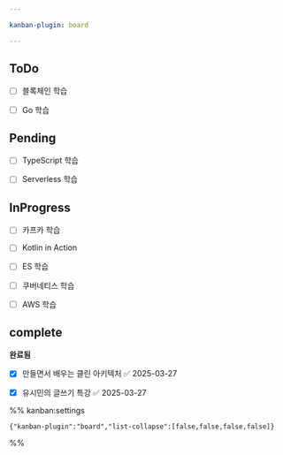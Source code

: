 ```yaml
---

kanban-plugin: board

---
```


## ToDo

- [ ] 블록체인 학습
- [ ] Go 학습


## Pending

- [ ] TypeScript 학습
- [ ] Serverless 학습


## InProgress

- [ ] 카프카 학습
- [ ] Kotlin in Action
- [ ] ES 학습
- [ ] 쿠버네티스 학습
- [ ] AWS 학습


## complete

**완료됨**
- [x] 만들면서 배우는 클린 아키텍처 ✅ 2025-03-27
- [x] 유시민의 글쓰기 특강 ✅ 2025-03-27




%% kanban:settings
```
{"kanban-plugin":"board","list-collapse":[false,false,false,false]}
```
%%
